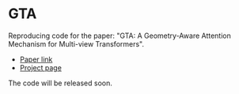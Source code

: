 # GTA
Reproducing code for the paper: "GTA: A Geometry-Aware Attention Mechanism for Multi-view Transformers".
- [Paper link](https://arxiv.org/abs/2310.10375)
- [Project page](https://takerum.github.io/gta/)

The code will be released soon.
